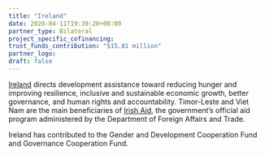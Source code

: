 ```yaml
---
title: "Ireland"
date: 2020-04-11T19:39:20+08:00
partner_type: Bilateral
project_specific_cofinancing:
trust_funds_contribution: "$15.81 million"
partner_logo:
draft: false
---
```


<a href="https://www.adb.org/publications/ireland-fact-sheet" target="_blank">Ireland</a> directs development assistance toward reducing hunger and improving resilience, inclusive and sustainable economic growth, better governance, and human rights and accountability. Timor-Leste and Viet Nam are the main beneficiaries of <a href="https://www.irishaid.ie/" target="_blank">Irish Aid</a>, the government’s official aid program administered by the Department of Foreign Affairs and Trade.

Ireland has contributed to the Gender and Development Cooperation Fund and Governance Cooperation Fund.
